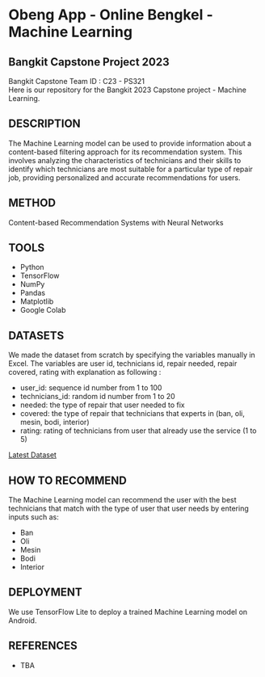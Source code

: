 # Obeng App - Online Bengkel - Machine Learning	
## Bangkit Capstone Project 2023

Bangkit Capstone Team ID : C23 - PS321 <br>
Here is our repository for the Bangkit 2023 Capstone project - Machine Learning.

## DESCRIPTION
The Machine Learning model can be used to provide information about a content-based filtering approach for its recommendation system. This involves analyzing the characteristics of technicians and their skills to identify which technicians are most suitable for a particular type of repair job, providing personalized and accurate recommendations for users.

## METHOD
Content-based Recommendation Systems with Neural Networks

## TOOLS
- Python
- TensorFlow
- NumPy
- Pandas
- Matplotlib
- Google Colab

## DATASETS 
We made the dataset from scratch by specifying the variables manually in Excel. The variables are user id, technicians id, repair needed, repair covered, rating with explanation as following : 

- user_id: sequence id number from 1 to 100
- technicians_id: random id number from 1 to 20
- needed: the type of repair that user needed to fix
- covered: the type of repair that technicians that experts in (ban, oli, mesin, bodi, interior)
- rating: rating of technicians from user that already use the service (1 to 5) 

[Latest Dataset](https://github.com/nabhanyuzqi1/Bangkit-Capstone-C23-PS321/blob/machine_learning/Dataset/dataset_6.csv)

## HOW TO RECOMMEND
The Machine Learning model can recommend the user with the best technicians that match with the type of user that user needs by entering inputs such as:
- Ban	
- Oli	
- Mesin	
- Bodi	
- Interior	

## DEPLOYMENT 
We use TensorFlow Lite to deploy a trained Machine Learning model on Android.

## REFERENCES
- TBA

